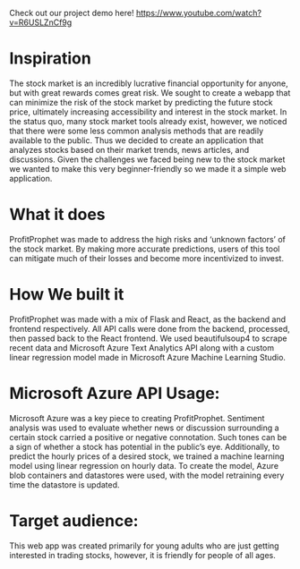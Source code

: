 Check out our project demo here! https://www.youtube.com/watch?v=R6USLZnCf9g

# Inspiration
The stock market is an incredibly lucrative financial opportunity for anyone, but with great rewards comes great risk. We sought to create a webapp that can minimize the risk of the stock market by predicting the future stock price, ultimately increasing accessibility and interest in the stock market. In the status quo, many stock market tools already exist, however, we noticed that there were some less common analysis methods that are readily available to the public. Thus we decided to create an application that analyzes stocks based on their market trends, news articles, and discussions. Given the challenges we faced being new to the stock market we wanted to make this very beginner-friendly so we made it a simple web application.

# What it does
ProfitProphet was made to address the high risks and ‘unknown factors’ of the stock market. By making more accurate predictions, users of this tool can mitigate much of their losses and become more incentivized to invest.

# How We built it
ProfitProphet was made with a mix of Flask and React, as the backend and frontend respectively. All API calls were done from the backend, processed, then passed back to the React frontend. We used beautifulsoup4 to scrape recent data and Microsoft Azure Text Analytics API along with a custom linear regression model made in Microsoft Azure Machine Learning Studio.

# Microsoft Azure API Usage:
Microsoft Azure was a key piece to creating ProfitProphet. Sentiment analysis was used to evaluate whether news or discussion surrounding a certain stock carried a positive or negative connotation. Such tones can be a sign of whether a stock has potential in the public’s eye. Additionally, to predict the hourly prices of a desired stock, we trained a machine learning model using linear regression on hourly data. To create the model, Azure blob containers and datastores were used, with the model retraining every time the datastore is updated.

# Target audience:
This web app was created primarily for young adults who are just getting interested in trading stocks, however, it is friendly for people of all ages.
